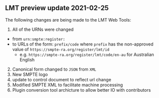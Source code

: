 ## LMT preview update 2021-02-25

The following changes are being made to the LMT Web Tools:

1. All of the URNs were changed
  * from `urn:smpte:register:`
  * to URLs of the form: `prefix/code` where `prefix` has the non-approved value of `https://smpte-ra.org/register/lmt/id`
    * e.g.  `https://smpte-ra.org/register/lmt/code/en-au` for Australian English
2. Canonical form changed to `JSON` from `XML`
3. New SMPTE logo
4. update to control document to reflect url change
5. Modified SMPTE XML to facilitate machine processing
6. Plugin conversion tool archicture to allow better IO with contributors

